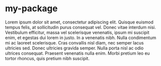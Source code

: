 # my-package

Lorem ipsum dolor sit amet, consectetur adipiscing elit. Quisque euismod tempus felis, at sollicitudin purus consequat vel. Donec vitae interdum nisi. Vestibulum efficitur, massa vel scelerisque venenatis, ipsum mi suscipit enim, et egestas dui lorem in justo. In a venenatis nibh. Nulla condimentum mi ac laoreet scelerisque. Cras convallis nisl diam, nec semper lacus ultricies sed. Donec ultricies gravida semper. Nulla porta nisl ac odio ultrices consequat. Praesent venenatis nulla enim. Morbi pretium leo eu tortor rhoncus, quis pretium nibh suscipit.
